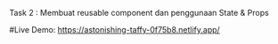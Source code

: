 Task 2 : Membuat reusable component dan penggunaan State & Props

#Live Demo: https://astonishing-taffy-0f75b8.netlify.app/
